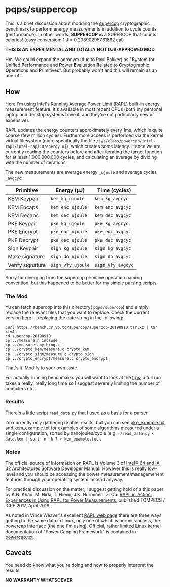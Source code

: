 # pqps/suppercop

This is a brief discussion about modding the
[supercop](https://bench.cr.yp.to/supercop.html) cryptographic benchmark to
perform energy measurements in addition to cycle counts (performance).
In other words, **SUPPERCOP** is a SUPERCOP that counts calories! 
(easy conversion: 1 J = 0.23890295761862 cal) 

**THIS IS AN EXPERIMENTAL AND TOTALLY NOT DJB-APPROVED MOD**

Hm. We could expand the acronym (due to Paul Bakker) as 
"**S**ystem for **U**nified **P**erformance and **P**ower 
**E**valuation **R**elated to **C**ryptographic **O**perations and 
**P**rimitives". But probably won't and this will remain as an one-off.


## How

Here I'm using Intel's Running Average Power Limit (RAPL) built-in energy
measurement feature. It's available in most recent CPUs (both my personal
laptop and desktop systems have it, and they're not particularly new
or expensive).

RAPL updates the energy counters approximately every 1ms, which 
is quite coarse (few million cycles). Furthermore access is performed
via the kernel virtual filesystem (more specifically the file 
`/sys/class/powercap/intel-rapl/intel-rapl:0/energy_uj`), which creates some 
latency. Hence we are currently reading the counters before and after iterating 
the target function for at least 1,000,000,000 cycles, and calculating
an average by dividing with the number of iterations. 

The new measurements are average energy `_ujoule` and average cycles 
`_avgcyc`:

| **Primitive**		| **Energy** (μJ)	| **Time** (cycles)	|
| ----------------- | ----------------- | ----------------- |
| KEM Keypair 		| `kem_kg_ujoule`	| `kem_kg_avgcyc`	|
| KEM Encaps		| `kem_enc_ujoule`	| `kem_enc_avgcyc`	|
| KEM Decaps		| `kem_dec_ujoule`	| `kem_dec_avgcyc`	|
| PKE Keypair		| `pke_kg_ujoule`	| `pke_kg_avgcyc`	|
| PKE Encrypt		| `pke_enc_ujoule`	| `pke_enc_avgcyc`	|
| PKE Decrypt		| `pke_dec_ujoule`	| `pke_dec_avgcyc`	|
| Sign Keypair		| `sign_kg_ujoule`	| `sign_kg_avgcyc`	|
| Make signature	| `sign_do_ujoule`	| `sign_do_avgcyc`	|
| Verify signature	| `sign_vfy_ujoule`	| `sign_vfy_avgcyc`	|

Sorry for diverging from the supercop primitive operation naming convention, 
but this happened to be better for my simple parsing scripts.


### The Mod

Yu can fetch supercop into this directory( `pqps/supercop`) and simply 
replace the relevant files that you want to replace. Check the current
version [here](https://bench.cr.yp.to/supercop.html) -- replacing the
date string in the following:

```
curl https://bench.cr.yp.to/supercop/supercop-20190910.tar.xz | tar xfvJ -
cd supercop-20190910
cp ../measure.h include
cp ../measure-anything.c .
cp ../crypto_kem/measure.c crypto_kem
cp ../crypto_sign/measure.c crypto_sign
cp ../crypto_encrypt/measure.c crypto_encrypt
```
That's it. Modify to your own taste.

For actually running benchmarks you will want to look at the 
[tips](https://bench.cr.yp.to/tips.html); a full run takes a really, really
long time so I suggest severely limiting the number of compilers etc.


### Results

There's a little script `read_data.py` that I used as a basis for a parser. 

I'm currently only gathering usable results, but you can see 
[pke_example.txt](example/pke_example.txt) and
[kem_example.txt](example/kem_example.txt) for examples of some algorithms
measured under a single configuration, sorted by nanojoules/cycle
(e.g. `./read_data.py < data.kem | sort -n -k 7 > kem_example.txt`).


### Notes

The official source of information on RAPL is Volume 3 of 
[Intel® 64 and IA-32 Architectures Software Developer Manual](https://software.intel.com/en-us/articles/intel-sdm).
However this is really low-level and you should be accessing the power 
measurement/managemenent features through your operating system instead anyway.

For practical discussion on the matter, I suggest getting hold of a this paper 
by K.N. Khan, M. Hirki, T. Niemi, J.K. Nurminen, Z. Ou:
[RAPL in Action: Experiences in Using RAPL for Power Measurements](https://doi.org/10.1145/3177754), 
published TOMPECS / ICPE 2017, April 2018. 

As noted in Vince Weaver's excellent
[RAPL web page](http://web.eece.maine.edu/~vweaver/projects/rapl/) there
are three ways getting to the same data in Linux, only one of which is 
permissionless, the powercap interface (the one I'm using). Official, rather
limited Linux kernel documentation of "Power Capping Framework" is contained in
[powercap.txt](https://www.kernel.org/doc/Documentation/power/powercap/powercap.txt).

## Caveats

You need do know what you're doing and how to properly interpret the results.

**NO WARRANTY WHATSOEVER**

